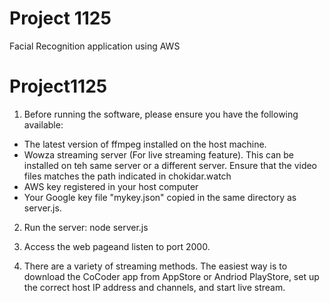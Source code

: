 # Project 1125

Facial Recognition application using AWS

# Project1125

1. Before running the software, please ensure you have the following available:
- The latest version of ffmpeg installed on the host machine. 
- Wowza streaming server (For live streaming feature). This can be installed on teh same server or a different server. Ensure that the video files matches the path indicated in chokidar.watch
- AWS key registered in your host computer
- Your Google key file "mykey.json" copied in the same directory as server.js.

2. Run the server: node server.js

3. Access the web pageand listen to port 2000.

4. There are a variety of streaming methods. The easiest way is to download the CoCoder app from AppStore or Andriod PlayStore, set up the correct host IP address and channels, and start live stream.

